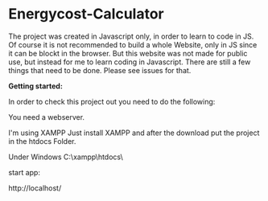# Energycost-Calculator

The project was created in Javascript only, in order to learn to code in JS.
Of course it is not recommended to build a whole Website, only in JS since it can be blockt in the browser.
But this website was not made for public use, but instead for me to learn coding in Javascript.
There are still a few things that need to be done.
Please see issues for that.

**Getting started:**

In order to check this project out you need to do the following:

You need a webserver.

I'm using XAMPP
Just install XAMPP and after the download put the project in the htdocs Folder.

Under Windows C:\xampp\htdocs\

start app:

http://localhost/


